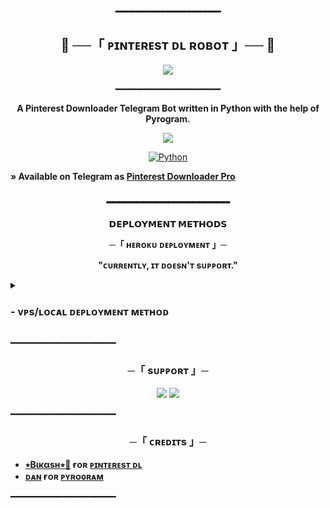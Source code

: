 <p align="center"> <b>━━━━━━━━━━━━━━━━━━━━</b></p>

<h2 align="center">
    💫 ──「 ᴘɪɴᴛᴇʀᴇsᴛ ᴅʟ ʀᴏʙᴏᴛ 」── 💫
</h2>

<p align="center">
  <img src="https://te.legra.ph/file/12353e16e40f8490ee486.jpg">
</p>


<p align="center"> ━━━━━━━━━━━━━━━━━━━━ </p>

<p align="center"> <b>A Pinterest Downloader Telegram Bot written in Python with the help of Pyrogram.</b> </p>

<p align="center">
<a href="https://github.com/Bikash1225"><img src="https://img.shields.io/badge/Author-Bikash-black.svg?style=for-the-badge&logo=github?logoWidth=10"/><a/>
</p>

<p align="center">
<a href="https://www.python.org/"> <img src="https://img.shields.io/badge/Written%20in-Python-skyblue?style=for-the-badge&logo=python" alt="Python" /> </a></p>

<p><b>» Available on Telegram as <a href="https://t.me/ProPinterestBot">Pinterest Downloader Pro</a></b></p>


<h3 align="center"> ━━━━━━━━━━━━━━━━━━━━ </h3>

<p align="center">
<b>𝗗𝗘𝗣𝗟𝗢𝗬𝗠𝗘𝗡𝗧 𝗠𝗘𝗧𝗛𝗢𝗗𝗦</b>
</p>

<p align="center">
    <b>    ─「 ʜᴇʀᴏᴋᴜ ᴅᴇᴘʟᴏʏᴍᴇɴᴛ 」─ </b>
</p>
<p align="center">
    <b>   "ᴄᴜʀʀᴇɴᴛʟʏ, ɪᴛ ᴅᴏᴇsɴ'ᴛ sᴜᴘᴘᴏʀᴛ." </b>
</p>


<details>
<summary><h3>
- <b> ᴠᴘs/ʟᴏᴄᴀʟ ᴅᴇᴘʟᴏʏᴍᴇɴᴛ ᴍᴇᴛʜᴏᴅ </b>
</h3></summary>

- Personalise main.py and ToXic/text.py files
- Upgrade and Update by :
`sudo apt-get update && sudo apt-get upgrade -y`
- Clone the repository by :
`git clone https://github.com/Bikash1225/Pinterest-dl && cd Pinterest-dl`
- Install requirements by :
`pip3 install -U -r requirements.txt`

- Install tmux to keep running your bot when you close the terminal by :
`sudo apt install tmux`
- Finally run the bot by :
`python3 main.py`
- For getting out from tmux session<br>
Press `Ctrl+b` and then `d`
<br>
</details>

━━━━━━━━━━━━━━━━━━━━
<h3 align="center">
    ─「 sᴜᴩᴩᴏʀᴛ 」─
</h3>

<p align="center">
<a href="https://telegram.me/ChatHuB_x_D"><img src="https://img.shields.io/badge/-Support%20Group-blue.svg?style=for-the-badge&logo=Telegram"></a> 
<a href="https://telegram.me/ToXicAssociation"><img src="https://img.shields.io/badge/-Support%20Channel-blue.svg?style=for-the-badge&logo=Telegram"></a>
</p>

━━━━━━━━━━━━━━━━━━━━

<h3 align="center">
    ─「 ᴄʀᴇᴅɪᴛs 」─
</h3>

- <b>[٭Bιĸαѕн٭🤍](https://github.com/Bikash1225)  ғᴏʀ  [ᴘɪɴᴛᴇʀᴇsᴛ ᴅʟ](https://github.com/Bikash1225/Pinterest-dl) </b>
- <b>[ᴅᴀɴ](https://github.com/delivrance)  ғᴏʀ  [ᴘʏʀᴏɢʀᴀᴍ](https://github.com/pyrogram/pyrogram) </b>


━━━━━━━━━━━━━━━━━━━━
